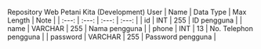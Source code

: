 Repository Web Petani Kita (Development)
User
| Name | Data Type | Max Length | Note |
| :---: | :---: | :---: | :---: |
| id | INT | 255 | ID pengguna |
| name | VARCHAR | 255 | Nama pengguna |
| phone | INT | 13 | No. Telephon pengguna |
| password | VARCHAR | 255 | Password pengguna |
